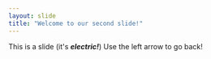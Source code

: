 ```yaml
---
layout: slide
title: "Welcome to our second slide!"
---
```

This is a slide (it's <b><i>electric!</b></i>)
Use the left arrow to go back!
